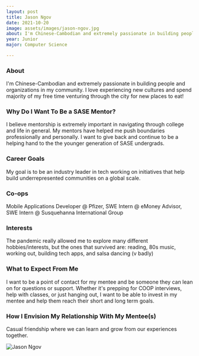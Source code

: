 ```yaml
---
layout: post
title: Jason Ngov 
date: 2021-10-20
image: assets/images/jason-ngov.jpg
about: I'm Chinese-Cambodian and extremely passionate in building people and organizations in my community. I love experiencing new cultures and spend majority of my free time venturing through the city for new places to eat!
year: Junior
major: Computer Science

---
```


### About

I'm Chinese-Cambodian and extremely passionate in building people and organizations in my community. I love experiencing new cultures and spend majority of my free time venturing through the city for new places to eat!

### Why Do I Want To Be a SASE Mentor?

I believe mentorship is extremely important in navigating through college and life in general. My mentors have helped me push boundaries professionally and personally. I want to give back and continue to be a helping hand to the the younger generation of SASE undergrads.

### Career Goals

My goal is to be an industry leader in tech working on initiatives that help build underrepresented communities on a global scale. 

### Co-ops

Mobile Applications Developer @ Pfizer, SWE Intern @ eMoney Advisor, SWE Intern @ Susquehanna International Group

### Interests

The pandemic really allowed me to explore many different hobbies/interests, but the ones that survived are: reading, 80s music, working out, building tech apps, and salsa dancing (v badly)

### What to Expect From Me

I want to be a point of contact for my mentee and be someone they can lean on for questions or support. Whether it's prepping for COOP interviews, help with classes, or just hanging out, I want to be able to invest in my mentee and help them reach their short and long term goals. 

### How I Envision My Relationship With My Mentee(s) 

Casual friendship where we can learn and grow from our experiences together. 

<div class="text-center my-5">
    <img src="{ "assets/images/jason-ngov.jpg" | absolute_url }" alt="Jason Ngov" class="rounded post-img" />
</div>
